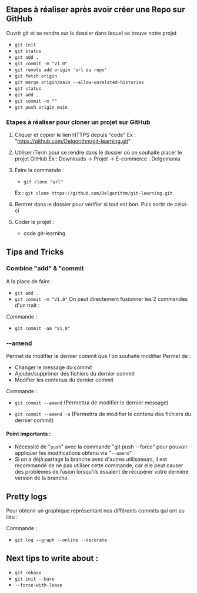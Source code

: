 ## Etapes à réaliser après avoir créer une Repo sur GitHub

Ouvrir git et se rendre sur le dossier dans lequel se trouve notre projet

- `git init`
- `git status`
- `git add .`
- `git commit -m "V1.0"`
- `git remote add origin 'url du repo'`
- `git fetch origin`
- `git merge origin/main --allow-unrelated-histories`
- `git status`
- `git add .`
- `git commit -m ""`
- `git push origin main`

### Etapes à réaliser pour cloner un projet sur GitHub

1. Cliquer et copier le lien HTTPS depuis "code"
   Ex : "https://github.com/Delgorithm/git-learning.git"

2. Utiliser iTerm pour se rendre dans le dossier où on souhaite placer le projet GitHub
   Ex : Downloads -> Projet -> E-commerce : Delgomania

3. Faire la commande :

   - `git clone "url"`

   Ex : `git clone https://github.com/Delgorithm/git-learning.git`

4. Rentrer dans le dossier pour vérifier si tout est bon. Puis sortir de celui-ci

5. Coder le projet :

   - code git-learning

## Tips and Tricks

### Combine "add" & "commit

A la place de faire :

- `git add .`
- `git commit -m "V1.0"`
  On peut directement fusionner les 2 commandes d'un trait :

Commande :

- `git commit -am "V1.0"`

### --amend

Permet de modifier le dernier commit que l'on souhaite modifier
Permet de :

- Changer le message du commit
- Ajouter/supprimer des fichiers du dernier commit
- Modifier les contenus du dernier commit

Commande :

- `git commit --amend` (Permettra de modifier le dernier message)

- `git commit --amend -a` (Permettra de modifier le contenu des fichiers du dernier commit)

#### Point importants :

- Nécessité de "`push`" avec la commande "git push --force" pour pouvoir appliquer les modifications obtenu via "`--amend`"
- Si on a déjà partagé la branche avec d'autres utilisateurs, il est recommandé de ne pas utiliser cette commande, car elle peut causer des problèmes de fusion lorsqu'ils essaient de récupérer votre dernière version de la branche.

## Pretty logs

Pour obtenir un graphique représentant nos différents commits qui ont eu lieu :

Commande :

- `git log --graph --online --decorate`

## Next tips to write about :

- `git rebase`
- `git init --bare`
- `--force-with-lease`
